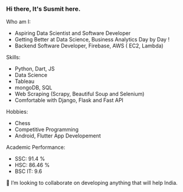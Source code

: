 ### Hi there, It's Susmit here.

Who am I:
- Aspiring Data Scientist and  Software Developer
- Getting Better at Data Science, Business Analytics Day by Day !
- Backend Software Developer, Firebase, AWS ( EC2, Lambda)

Skills:
  - Python, Dart, JS
  - Data Science
  - Tableau
  - mongoDB, SQL
  - Web Scraping (Scrapy, Beautiful Soup and Selenium)
  - Comfortable with Django, Flask and Fast API

Hobbies:
  - Chess
  - Competitive Programming
  - Android, Flutter App Developement
  
Academic Performance:
  - SSC: 91.4 %
  - HSC: 86.46 %
  - BSC IT: 9.6

👯 I’m looking to collaborate on developing anything that will help India.
